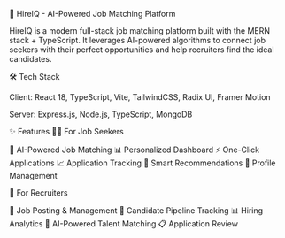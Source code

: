 🚀 HireIQ - AI-Powered Job Matching Platform

HireIQ is a modern full-stack job matching platform built with the MERN stack + TypeScript.
It leverages AI-powered algorithms to connect job seekers with their perfect opportunities and help recruiters find the ideal candidates.

🛠 Tech Stack

Client: React 18, TypeScript, Vite, TailwindCSS, Radix UI, Framer Motion

Server: Express.js, Node.js, TypeScript, MongoDB

✨ Features
👨‍💼 For Job Seekers

🤖 AI-Powered Job Matching
📊 Personalized Dashboard
⚡ One-Click Applications
📈 Application Tracking
🎯 Smart Recommendations
💼 Profile Management

🏢 For Recruiters

📝 Job Posting & Management
👥 Candidate Pipeline Tracking
📊 Hiring Analytics
🎯 AI-Powered Talent Matching
📋 Application Review
